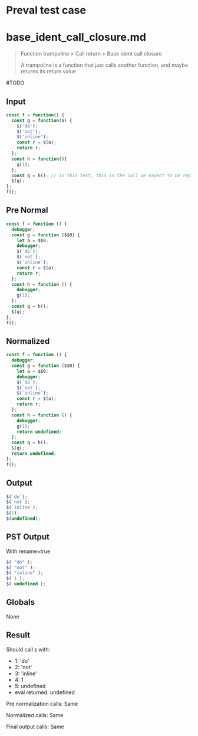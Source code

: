 # Preval test case

# base_ident_call_closure.md

> Function trampoline > Call return > Base ident call closure
>
> A trampoline is a function that just calls another function, and maybe returns its return value

#TODO

## Input

`````js filename=intro
const f = function() {
  const g = function(a) {
    $('do');
    $('not');
    $('inline');
    const r = $(a);
    return r;
  };
  const h = function(){
    g(1);
  };
  const q = h(); // In this test, this is the call we expect to be replaced by trampoline inlining...
  $(q);
};
f();
`````

## Pre Normal

`````js filename=intro
const f = function () {
  debugger;
  const g = function ($$0) {
    let a = $$0;
    debugger;
    $(`do`);
    $(`not`);
    $(`inline`);
    const r = $(a);
    return r;
  };
  const h = function () {
    debugger;
    g(1);
  };
  const q = h();
  $(q);
};
f();
`````

## Normalized

`````js filename=intro
const f = function () {
  debugger;
  const g = function ($$0) {
    let a = $$0;
    debugger;
    $(`do`);
    $(`not`);
    $(`inline`);
    const r = $(a);
    return r;
  };
  const h = function () {
    debugger;
    g(1);
    return undefined;
  };
  const q = h();
  $(q);
  return undefined;
};
f();
`````

## Output

`````js filename=intro
$(`do`);
$(`not`);
$(`inline`);
$(1);
$(undefined);
`````

## PST Output

With rename=true

`````js filename=intro
$( "do" );
$( "not" );
$( "inline" );
$( 1 );
$( undefined );
`````

## Globals

None

## Result

Should call `$` with:
 - 1: 'do'
 - 2: 'not'
 - 3: 'inline'
 - 4: 1
 - 5: undefined
 - eval returned: undefined

Pre normalization calls: Same

Normalized calls: Same

Final output calls: Same
